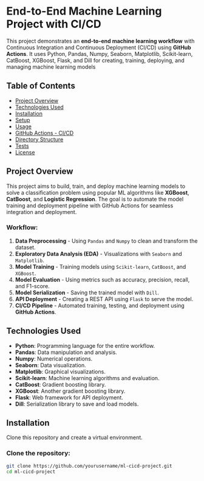 # End-to-End Machine Learning Project with CI/CD

This project demonstrates an **end-to-end machine learning workflow** with Continuous Integration and Continuous Deployment (CI/CD) using **GitHub Actions**. It uses Python, Pandas, Numpy, Seaborn, Matplotlib, Scikit-learn, CatBoost, XGBoost, Flask, and Dill for creating, training, deploying, and managing machine learning models

## Table of Contents
- [Project Overview](#project-overview)
- [Technologies Used](#technologies-used)
- [Installation](#installation)
- [Setup](#setup)
- [Usage](#usage)
- [GitHub Actions - CI/CD](#github-actions---cicd)
- [Directory Structure](#directory-structure)
- [Tests](#tests)
- [License](#license)

## Project Overview

This project aims to build, train, and deploy machine learning models to solve a classification problem using popular ML algorithms like **XGBoost**, **CatBoost**, and **Logistic Regression**. The goal is to automate the model training and deployment pipeline with GitHub Actions for seamless integration and deployment.

### Workflow:
1. **Data Preprocessing** - Using `Pandas` and `Numpy` to clean and transform the dataset.
2. **Exploratory Data Analysis (EDA)** - Visualizations with `Seaborn` and `Matplotlib`.
3. **Model Training** - Training models using `Scikit-learn`, `CatBoost`, and `XGBoost`.
4. **Model Evaluation** - Using metrics such as accuracy, precision, recall, and F1-score.
5. **Model Serialization** - Saving the trained model with `Dill`.
6. **API Deployment** - Creating a REST API using `Flask` to serve the model.
7. **CI/CD Pipeline** - Automated training, testing, and deployment using **GitHub Actions**.

## Technologies Used

- **Python**: Programming language for the entire workflow.
- **Pandas**: Data manipulation and analysis.
- **Numpy**: Numerical operations.
- **Seaborn**: Data visualization.
- **Matplotlib**: Graphical visualizations.
- **Scikit-learn**: Machine learning algorithms and evaluation.
- **CatBoost**: Gradient boosting library.
- **XGBoost**: Another gradient boosting library.
- **Flask**: Web framework for API deployment.
- **Dill**: Serialization library to save and load models.

## Installation

Clone this repository and create a virtual environment.

### Clone the repository:
```bash
git clone https://github.com/yourusername/ml-cicd-project.git
cd ml-cicd-project

